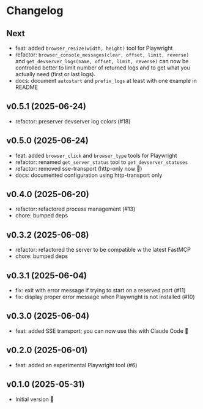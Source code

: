 # Changelog

## Next

- feat: added `browser_resize(width, height)` tool for Playwright
- refactor: `browser_console_messages(clear, offset, limit, reverse)` and `get_devserver_logs(name, offset, limit, reverse)` can now be controlled better to limit number of returned logs and to get what you actually need (first or last logs).
- docs: document `autostart` and `prefix_logs` at least with one example in README

## v0.5.1 (2025-06-24)

- refactor: preserver devserver log colors (#18)

## v0.5.0 (2025-06-24)

- feat: added `browser_click` and `browser_type` tools for Playwright
- refactor: renamed `get_server_status` tool to `get_devserver_statuses`
- refactor: removed sse-transport (http-only now 🎉)
- docs: documented configuration using http-transport only

## v0.4.0 (2025-06-20)

- refactor: refactored process management (#13)
- chore: bumped deps

## v0.3.2 (2025-06-08)

- refactor: refactored the server to be compatible w the latest FastMCP
- chore: bumped deps

## v0.3.1 (2025-06-04)

- fix: exit with error message if trying to start on a reserved port (#11)
- fix: display proper error message when Playwright is not installed (#10)

## v0.3.0 (2025-06-04)

- feat: added SSE transport; you can now use this with Claude Code 🤖

## v0.2.0 (2025-06-01)

- feat: added an experimental Playwright tool (#6)

## v0.1.0 (2025-05-31)

- Initial version 🎉
